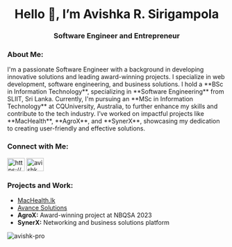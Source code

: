 <h1 align="center">Hello 👋, I’m Avishka R. Sirigampola</h1>

<h3 align="center">Software Engineer and Entrepreneur</h3>

<h3 align="left">About Me:</h3>
<p align="left">
I'm a passionate Software Engineer with a background in developing innovative solutions and leading award-winning projects. I specialize in web development, software engineering, and business solutions. I hold a **BSc in Information Technology**, specializing in **Software Engineering** from SLIIT, Sri Lanka.  
Currently, I'm pursuing an **MSc in Information Technology** at CQUniversity, Australia, to further enhance my skills and contribute to the tech industry.  
I’ve worked on impactful projects like **MacHealth**, **AgroX**, and **SynerX**, showcasing my dedication to creating user-friendly and effective solutions.  
</p>

<h3 align="left">Connect with Me:</h3>
<p align="left">
<a href="https://www.linkedin.com/in/avishk" target="blank"><img align="center" src="https://raw.githubusercontent.com/rahuldkjain/github-profile-readme-generator/master/src/images/icons/Social/linked-in-alt.svg" alt="https://www.linkedin.com/in/avishk/" height="30" width="40" /></a>
<a href="https://www.facebook.com/avishk678" target="blank"><img align="center" src="https://raw.githubusercontent.com/rahuldkjain/github-profile-readme-generator/master/src/images/icons/Social/facebook.svg" alt="avishk" height="30" width="40" /></a>
</p>

<h3 align="left">Projects and Work:</h3>
<ul>
  <li><a href="https://machealth.lk" target="blank">MacHealth.lk</a></li>
  <li><a href="https://avancesolutions.co" target="blank">Avance Solutions</a></li>
  <li><strong>AgroX:</strong> Award-winning project at NBQSA 2023</li>
  <li><strong>SynerX:</strong> Networking and business solutions platform</li>
</ul>

<p><img align="left" src="https://github-readme-stats.vercel.app/api/top-langs?username=avishkaravishan&show_icons=true&locale=en&layout=compact" alt="avishk-pro" /></p>
